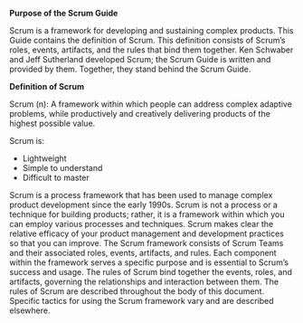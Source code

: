 **Purpose of the Scrum Guide**

Scrum is a framework for developing and sustaining complex products. This Guide contains the definition of Scrum. This definition consists of Scrum’s roles, events, artifacts, and the rules that bind them together. Ken Schwaber and Jeff Sutherland developed Scrum; the Scrum Guide is written and provided by them. Together, they stand behind the Scrum Guide.

**Definition of Scrum**

Scrum (n): A framework within which people can address complex adaptive problems, while productively and creatively delivering products of the highest possible value.

Scrum is:

- Lightweight
- Simple to understand
- Difficult to master

Scrum is a process framework that has been used to manage complex product development since the early 1990s. Scrum is not a process or a technique for building products; rather, it is a framework within which you can employ various processes and techniques. Scrum makes clear the relative efficacy of your product management and development practices so that you can improve.
The Scrum framework consists of Scrum Teams and their associated roles, events, artifacts, and rules. Each component within the framework serves a specific purpose and is essential to Scrum’s success and usage.
The rules of Scrum bind together the events, roles, and artifacts, governing the relationships and interaction between them. The rules of Scrum are described throughout the body of this document.
Specific tactics for using the Scrum framework vary and are described elsewhere.
